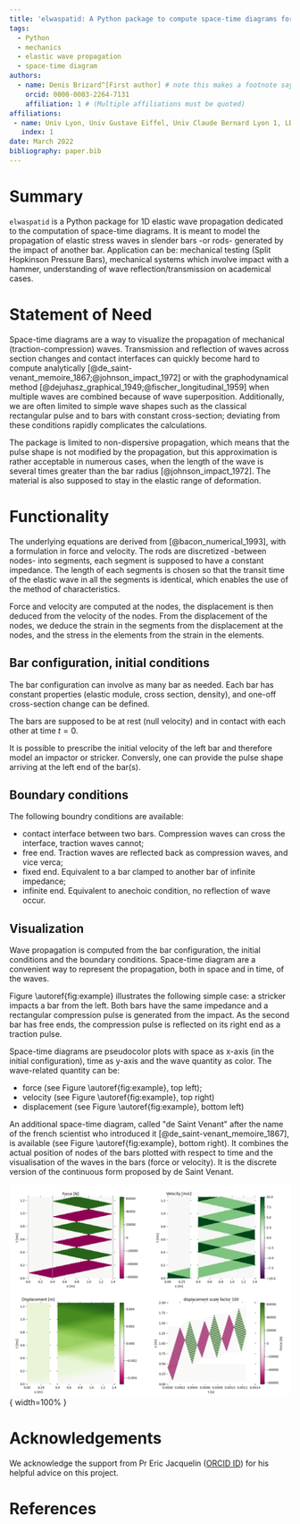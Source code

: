 ```yaml
---
title: 'elwaspatid: A Python package to compute space-time diagrams for the propagation of elastic waves in 1D rods'
tags:
  - Python
  - mechanics
  - elastic wave propagation
  - space-time diagram
authors:
  - name: Denis Brizard^[First author] # note this makes a footnote saying 'Co-first author'
    orcid: 0000-0003-2264-7131
    affiliation: 1 # (Multiple affiliations must be quoted)
affiliations:
 - name: Univ Lyon, Univ Gustave Eiffel, Univ Claude Bernard Lyon 1, LBMC UMR_T 9406, F-69622 Lyon, France
   index: 1
date: March 2022
bibliography: paper.bib
---
```


# Summary

`elwaspatid` is a Python package for 1D elastic wave propagation dedicated to 
the computation of space-time diagrams. It is meant to model the propagation of
elastic stress waves in slender bars -or rods- generated by the impact of another bar. 
Application can be: mechanical testing (Split Hopkinson Pressure Bars), 
 mechanical systems which involve impact with a hammer, understanding of wave 
reflection/transmission on academical cases.


# Statement of Need

Space-time diagrams are a way to visualize the propagation of mechanical 
(traction-compression) waves. Transmission and reflection of waves across section
changes and contact interfaces can quickly become hard to compute analytically 
[@de_saint-venant_memoire_1867;@johnson_impact_1972] or with the 
graphodynamical method [@dejuhasz_graphical_1949;@fischer_longitudinal_1959]
 when multiple waves are combined because of wave superposition. 
Additionally, we are often limited to simple wave shapes such as the classical
rectangular pulse and to bars with constant cross-section; deviating from these
conditions rapidly complicates the calculations. 

The package is limited to non-dispersive propagation, which means that the pulse
shape is not modified by the propagation, but this approximation 
is rather acceptable in numerous cases, when the length of the wave is several
times greater than the bar radius [@johnson_impact_1972]. The material is also 
supposed to stay in the elastic range of deformation. 


# Functionality

The underlying equations are derived from [@bacon_numerical_1993], with a 
formulation in force and velocity. The rods are discretized -between nodes- into 
segments, each segment is supposed to have a constant impedance. The length of 
each segments is chosen so that the transit time of the elastic wave in all the 
segments is identical, which enables the use of the method of characteristics. 

Force and velocity are computed at the nodes, the displacement is then deduced 
from the velocity of the nodes. From the displacement of the nodes, we deduce
the strain in the segments from the displacement at the nodes, and the stress 
in the elements from the strain in the elements.

## Bar configuration, initial conditions

The bar configuration can involve as many bar as needed. Each bar has constant
properties (elastic module, cross section, density), and one-off cross-section 
change can be defined. 

The bars are supposed to
be at rest (null velocity) and in contact with each other at time $t=0$. 

It is possible to prescribe the initial velocity of the left bar and therefore 
model an impactor or stricker.
Conversly, one can provide the pulse shape arriving at the left end of the bar(s).

## Boundary conditions

The following boundry conditions are available:

* contact interface between two bars. Compression waves can cross the interface,
  traction waves cannot;
* free end. Traction waves are reflected back as compression waves, and vice verca;
* fixed end. Equivalent to a bar clamped to another bar of infinite impedance;
* infinite end. Equivalent to anechoic condition, no reflection of wave occur.


## Visualization

Wave propagation is computed from the bar configuration, the initial conditions 
and the boundary conditions. Space-time diagram are a convenient way to represent
the propagation, both in space and in time, of the waves.

Figure \autoref{fig:example} illustrates the following simple case: a stricker
impacts a bar from the left. Both bars have the same impedance and a rectangular 
compression pulse is generated from the impact. As the second bar has free ends,
the compression pulse is reflected on its right end as a traction pulse.

Space-time diagrams are pseudocolor plots with space as x-axis (in the initial
configuration), time as y-axis and the wave quantity as color. The wave-related 
quantity can be:

* force (see Figure \autoref{fig:example}, top left);
* velocity (see Figure \autoref{fig:example}, top right)
* displacement (see Figure \autoref{fig:example}, bottom left)

An additional space-time diagram, called "de Saint Venant" after the name of the
french scientist who introduced it [@de_saint-venant_memoire_1867], is available
 (see Figure \autoref{fig:example}, bottom right). 
It combines the actual position of nodes of the bars plotted with respect to time
and the visualisation of the waves in the bars (force or velocity). It is the 
discrete version of the continuous form proposed by de Saint Venant.

![Space-time diagrams: Force, Velocity; Displacement, de Saint Venant.\label{fig:example}](figures.png){ width=100% }


# Acknowledgements

We acknowledge the support from Pr Eric Jacquelin 
([ORCID ID](https://orcid.org/0000-0001-8415-6712))
for his helpful advice on this project.

# References
